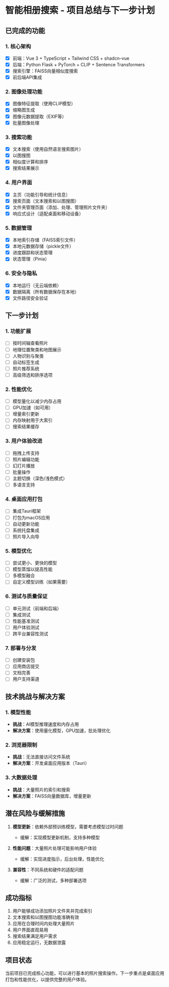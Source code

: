 # 智能相册搜索 - 项目总结与下一步计划

## 已完成的功能

### 1. 核心架构
- [x] 前端：Vue 3 + TypeScript + Tailwind CSS + shadcn-vue
- [x] 后端：Python Flask + PyTorch + CLIP + Sentence Transformers
- [x] 搜索引擎：FAISS向量相似度搜索
- [x] 前后端API集成

### 2. 图像处理功能
- [x] 图像特征提取（使用CLIP模型）
- [x] 缩略图生成
- [x] 图像元数据提取（EXIF等）
- [x] 批量图像处理

### 3. 搜索功能
- [x] 文本搜索（使用自然语言搜索图片）
- [x] 以图搜图
- [x] 相似度计算和排序
- [x] 搜索结果展示

### 4. 用户界面
- [x] 主页（功能引导和统计信息）
- [x] 搜索页面（文本搜索和以图搜图）
- [x] 文件夹管理页面（添加、处理、管理照片文件夹）
- [x] 响应式设计（适配桌面和移动设备）

### 5. 数据管理
- [x] 本地索引存储（FAISS索引文件）
- [x] 本地元数据存储（pickle文件）
- [x] 进度跟踪和状态管理
- [x] 状态管理（Pinia）

### 6. 安全与隐私
- [x] 本地运行（无云端依赖）
- [x] 数据隔离（所有数据保存在本地）
- [x] 文件路径安全验证

## 下一步计划

### 1. 功能扩展
- [ ] 按时间轴查看照片
- [ ] 地理位置聚类和地图展示
- [ ] 人物识别与聚类
- [ ] 自动标签生成
- [ ] 照片推荐系统
- [ ] 高级筛选和排序选项

### 2. 性能优化
- [ ] 模型量化以减少内存占用
- [ ] GPU加速（如可用）
- [ ] 增量索引更新
- [ ] 内存映射用于大索引
- [ ] 搜索结果缓存

### 3. 用户体验改进
- [ ] 拖拽上传支持
- [ ] 照片编辑功能
- [ ] 幻灯片播放
- [ ] 批量操作
- [ ] 主题切换（深色/浅色模式）
- [ ] 多语言支持

### 4. 桌面应用打包
- [ ] 集成Tauri框架
- [ ] 打包为macOS应用
- [ ] 自动更新功能
- [ ] 系统托盘集成
- [ ] 照片导入向导

### 5. 模型优化
- [ ] 尝试更小、更快的模型
- [ ] 模型蒸馏以提高性能
- [ ] 多模型融合
- [ ] 自定义模型训练（如果需要）

### 6. 测试与质量保证
- [ ] 单元测试（前端和后端）
- [ ] 集成测试
- [ ] 性能基准测试
- [ ] 用户体验测试
- [ ] 跨平台兼容性测试

### 7. 部署与分发
- [ ] 创建安装包
- [ ] 应用商店提交
- [ ] 文档完善
- [ ] 用户支持渠道

## 技术挑战与解决方案

### 1. 模型性能
- **挑战**：AI模型推理速度和内存占用
- **解决方案**：使用量化模型，GPU加速，批处理优化

### 2. 浏览器限制
- **挑战**：无法直接访问文件系统
- **解决方案**：开发桌面应用版本（Tauri）

### 3. 大数据处理
- **挑战**：大量照片的索引和搜索
- **解决方案**：FAISS向量数据库，增量更新

## 潜在风险与缓解措施

1. **模型更新**：依赖外部预训练模型，需要考虑模型过时问题
   - 缓解：实现模型更新机制，支持多种模型

2. **性能问题**：大量照片处理可能影响用户体验
   - 缓解：实现进度指示，后台处理，性能优化

3. **兼容性**：不同系统和硬件的适配问题
   - 缓解：广泛的测试，多种部署选项

## 成功指标

1. 用户能够成功添加照片文件夹并完成索引
2. 文本搜索和以图搜图功能准确有效
3. 应用在合理时间内处理大量照片
4. 用户界面直观易用
5. 搜索结果满足用户需求
6. 应用稳定运行，无数据泄露

## 项目状态

当前项目已完成核心功能，可以进行基本的照片搜索操作。下一步重点是桌面应用打包和性能优化，以提供完整的用户体验。